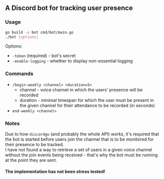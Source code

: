 ## A Discord bot for tracking user presence

### Usage
```bash
go build -o bot cmd/bot/main.go
./bot [options] 
```

Options:  
- `-token` (required) - bot's secret  
- `-enable-logging` - whether to display non-essential logging

### Commands
- `/begin-weekly <channel> <duration=5>`
  - channel - voice channel in which the users' presence will be recorded
  - duration - minimal timespan for which the user must be present in the given channel for their attendance to be recorded  (in seconds)
- `end-weekly <channel>`

### Notes
Due to how `discordgo` (and probably the whole API) works, it's required that the bot is started before users join
the channel that is to be monitored for their presence to be tracked.  
I have not found a way to retrieve a set of users in a given voice channel without the join events being 
received - that's why the bot must be running at the point they are sent.


#### **The implementation has not been stress tested!**
